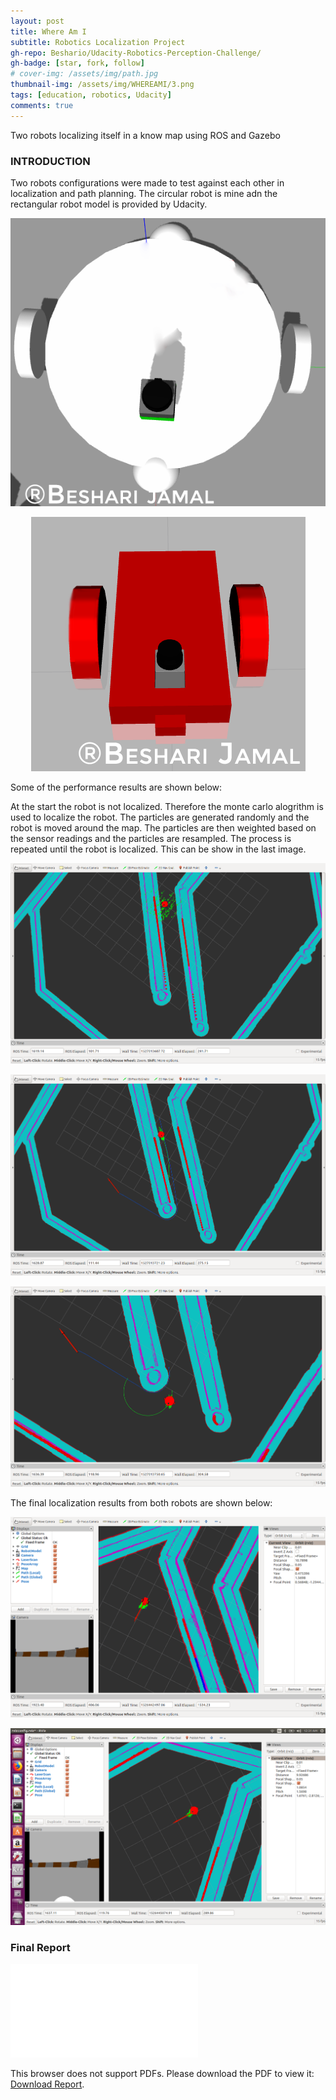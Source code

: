 ```yaml
---
layout: post
title: Where Am I
subtitle: Robotics Localization Project
gh-repo: Beshario/Udacity-Robotics-Perception-Challenge/
gh-badge: [star, fork, follow]
# cover-img: /assets/img/path.jpg
thumbnail-img: /assets/img/WHEREAMI/3.png
tags: [education, robotics, Udacity]
comments: true
---
```

Two robots localizing itself in a know map using ROS and Gazebo

### INTRODUCTION

Two robots configurations were made to test against each other in localization and path planning.
The circular robot is mine adn the rectangular robot model is provided by Udacity.


<p align="center">
  <img src="/assets/img/WHEREAMI/circ robot model.png">
</p>

<p align="center">
  <img src="/assets/img/WHEREAMI/udacitybot.png">
</p>

Some of the performance results are shown below:

At the start the robot is not localized. Therefore the monte carlo alogrithm is used to localize the robot. The particles are generated randomly and the robot is moved around the map. The particles are then weighted based on the sensor readings and the particles are resampled. The process is repeated until the robot is localized. This can be show in the last image.


<p align="center">
  <img src="/assets/img/WHEREAMI/start.png">
</p>

<p align="center">
  <img src="/assets/img/WHEREAMI/2.png">
</p>

<p align="center">
  <img src="/assets/img/WHEREAMI/3.png">
</p>


The final localization results from both robots are shown below:

<p align="center">
  <img src="/assets/img/WHEREAMI/final%20udacity%20bot.png">
</p>

<p align="center">
  <img src="/assets/img/WHEREAMI/lastCircleBotPic.png">
</p>

### Final Report


<object data="/assets/img/WHEREAMI/Localization_reportpdf.pdf" type="application/pdf" width="700px" height="700px">
    <embed src="/assets/img/WHEREAMI/Localization_reportpdf.pdf">
        <p>This browser does not support PDFs. Please download the PDF to view it: <a href="/assets/img/WHEREAMI/Localization_reportpdf.pdf">Download Report</a>.</p>
    </embed>
</object>